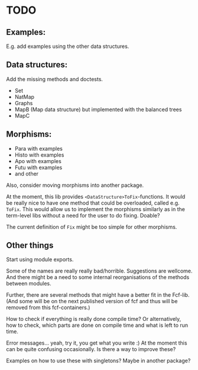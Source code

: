 # TODO

## Examples:

E.g. add examples using the other data structures.

## Data structures:

Add the missing methods and doctests.

- Set
- NatMap
- Graphs
- MapB (Map data structure) but implemented with the balanced trees
- MapC 
 

## Morphisms:
 
- Para with examples
- Histo with examples
- Apo with examples
- Futu with examples
- and other 
 
Also, consider moving morphisms into another package. 

At the moment, this lib provides `<DataStructure>ToFix`-functions. It would be 
really nice to have one method that could be overloaded, called e.g. `ToFix`. 
This would allow us to implement the morphisms similarly as in the term-level 
libs without a need for the user to do fixing. Doable?

The current definition of `Fix` might be too simple for other morphisms.


## Other things

Start using module exports.

Some of the names are really really bad/horrible. Suggestions are wellcome.
And there might be a need to some internal reorganisations of the methods between
modules.

Further, there are several methods that might have a better fit in the Fcf-lib.
(And some will be on the next published version of fcf and thus will be removed
from this fcf-containers.)

How to check if everything is really done compile time? Or alternatively, how
to check, which parts are done on compile time and what is left to run time.

Error messages... yeah, try it, you get what you write :) At the moment this
can be quite confusing occasionally. Is there a way to improve these?

Examples on how to use these with singletons? Maybe in another package?

